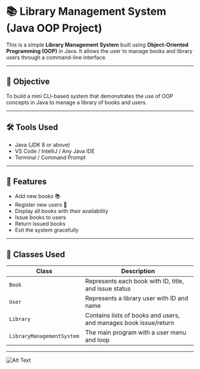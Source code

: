 # 📚 Library Management System (Java OOP Project)

This is a simple **Library Management System** built using **Object-Oriented Programming (OOP)** in Java. It allows the user to manage books and library users through a command-line interface.

---

## 🎯 Objective

To build a mini CLI-based system that demonstrates the use of OOP concepts in Java to manage a library of books and users.

---

## 🛠️ Tools Used

- Java (JDK 8 or above)
- VS Code / IntelliJ / Any Java IDE
- Terminal / Command Prompt

---

## 🧩 Features

- Add new books 📚
- Register new users 👤
- Display all books with their availability
- Issue books to users
- Return issued books
- Exit the system gracefully

---

## 🧱 Classes Used

| Class  | Description |
|--------|-------------|
| `Book`    | Represents each book with ID, title, and issue status |
| `User`    | Represents a library user with ID and name |
| `Library` | Contains lists of books and users, and manages book issue/return |
| `LibraryManagementSystem` | The main program with a user menu and loop |

---

![Alt Text](image-path-or-URL)




